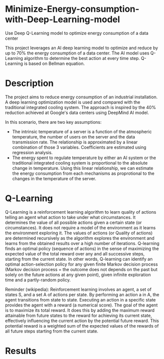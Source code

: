 # Minimize-Energy-consumption-with-Deep-Learning-model
Use Deep Q-Learning model to optimize energy consumption of a data center

This project leverages an AI deep learning model to optimize and reduce by up to 70% the energy consumption of a data center.
The AI model uses Q-Learning algorithm to determine the best action at every time step.
Q-Learning is based on Bellman equation.

# Description
The project aims to reduce energy consumption of an industrial installation. A deep learning optimization model is used and compared with the traditional integrated cooling system. The approach is inspired by the 40% reduction achieved at Google's data centers using DeepMind AI model.

In this scenario, there are two key assumptions:
- The intrinsic temperature of a server is a function of the atmospheric temperature, the number of users on the server and the data transmission rate. The relationship is approximated by a linear combination of those 3 variables. Coefficients are estimated using regression analysis.
- The energy spent to regulate temperature by either an AI system or the traditional integrated cooling system is proportional to the absolute change in temperature. Using this linear relationship, we can estimate the energy consumption from each mechanisms as proprotional to the changes in the temperature of the server.

# Q-Learning
Q-Learning is a reinforcement learning algorithm to learn quality of actions telling an agent what action to take under what circumstances. It determines the value of all possible actions given a certain state (or circumstances). It does not require a model of the environment as it learns the environment exploring it. The values of actions (or Quality of actions) are determined recursively as the algorithm explores the environment and learns from the obtained results over a high number of iterations. Q-learning finds an optimal policy (sequence of actions) in the sense of maximizing the expected value of the total reward over any and all successive steps, starting from the current state. In other words, Q-learning can identify an optimal action-selection policy for any given finite Markov decision process (Markov decision process = the outcome does not depends on the past but solely on the future actions at any given point), given infinite exploration time and a partly-random policy.  

Reminder (wikipedia): Reinforcement learning involves an agent, a set of states S, and a set A of actions per state. By performing an action a in A, the agent transitions from state to state. Executing an action in a specific state provides the agent with a reward (a numerical score). The goal of the agent is to maximize its total reward. It does this by adding the maximum reward attainable from future states to the reward for achieving its current state, effectively influencing the current action by the potential future reward. This potential reward is a weighted sum of the expected values of the rewards of all future steps starting from the current state.

# Results
